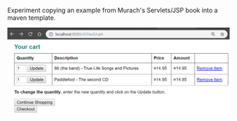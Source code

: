 Experiment copying an example from Murach's Servlets/JSP book into a maven template.

![alt text](ScreenGrab1.PNG)
